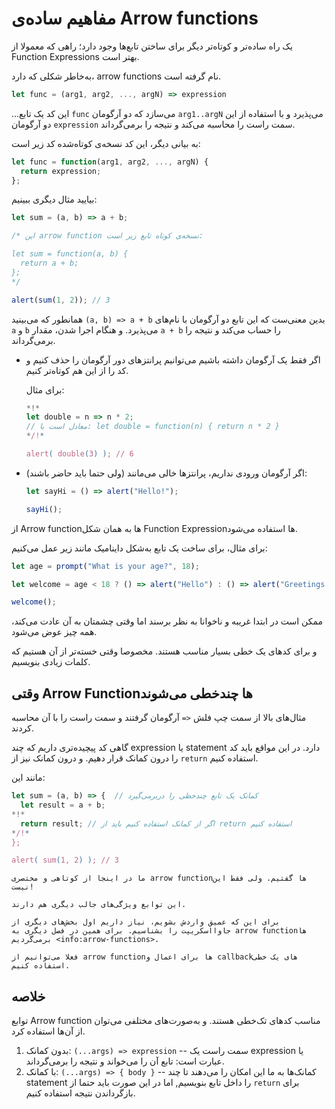 # مفاهیم ساده‌ی Arrow functions

یک راه ساده‌تر و کوتاه‌تر دیگر برای ساختن تابع‌ها وجود دارد‌؛ راهی که معمولا از Function Expressions بهتر است.

به‌خاطر شکلی که دارد، arrow functions نام گرفته است.

```js
let func = (arg1, arg2, ..., argN) => expression
```

...این کد یک تابع `func` می‌سازد که دو آرگومان `arg1..argN` می‌پذیرد و با استفاده از این دو آرگومان `expression` سمت راست را محاسبه می‌کند و نتیجه را برمی‌گرداند.

به بیانی دیگر، این کد نسخه‌ی کوتاه‌شده کد زیر است:

```js
let func = function(arg1, arg2, ..., argN) {
  return expression;
};
```

بیایید مثال دیگری ببینیم:

```js run
let sum = (a, b) => a + b;

/* این arrow function نسخه‌ی کوتاه تابع زیر است:

let sum = function(a, b) {
  return a + b;
};
*/

alert(sum(1, 2)); // 3
```

همانطور که می‌بینید `(a, b) => a + b` بدین معنی‌ست که این تابع دو آرگومان با نام‌های `a` و `b` می‌پذیرد. و هنگام اجرا شدن، مقدار `a + b` را حساب می‌کند و نتیجه را برمی‌گرداند.

- اگر فقط یک آرگومان داشته باشیم می‌توانیم پرانتزهای دور آرگومان را حذف کنیم و کد را از این هم کوتاه‌تر کنیم.

  برای مثال:

  ```js run
  *!*
  let double = n => n * 2;
  // معادل است با: let double = function(n) { return n * 2 }
  */!*

  alert( double(3) ); // 6
  ```

- اگر آرگومان ورودی نداریم، پرانتزها خالی می‌مانند (ولی حتما باید حاضر باشند):

  ```js run
  let sayHi = () => alert("Hello!");

  sayHi();
  ```

از Arrow functionها به همان شکل Function Expressionها استفاده می‌شود.

برای مثال، برای ساخت یک تابع به‌شکل داینامیک مانند زیر عمل می‌کنیم:

```js run
let age = prompt("What is your age?", 18);

let welcome = age < 18 ? () => alert("Hello") : () => alert("Greetings!");

welcome();
```

ممکن است در ابتدا غریبه و ناخوانا به نظر برسند اما وقتی چشمتان به آن عادت می‌کند، همه چیز عوض می‌شود.

و برای کدهای یک خطی بسیار مناسب هستند. مخصوصا وقتی خسته‌تر از آن هستیم که کلمات زیادی بنویسیم.

## وقتی Arrow Functionها چندخطی می‌شوند

مثال‌های بالا از سمت چپ فلش `<=` آرگومان گرفتند و سمت راست را با آن محاسبه کردند.

گاهی کد پیچیده‌تری داریم که چند expression یا statement دارد. در این مواقع باید کد را درون کمانک قرار دهیم. و درون کمانک نیز از `return` استفاده کنیم.

مانند این:

```js run
let sum = (a, b) => {  // کمانک یک تابع چندخظی را دربرمی‌گیرد
  let result = a + b;
*!*
  return result; // اگر از کمانک استفاده کنیم باید از return استفاده کنیم
*/!*
};

alert( sum(1, 2) ); // 3
```

```smart header="باز هم هست"
ما در اینجا از کوتاهی و مختصری arrow functionها گفتیم. ولی فقط این نیست!

این توابع ویژگی‌های جالب دیگری هم دارند.

برای این که عمیق واردش بشویم، نیاز داریم اول بخش‌های دیگری از جاوااسکریپت را بشناسیم. برای همین در فصل دیگری به arrow functionها برمی‌گردیم <info:arrow-functions>.

فعلا می‌توانیم از arrow functionها برای اعمال و callbackهای یک خطی استفاده کنیم.
```

## خلاصه

توابع Arrow function مناسب کدهای تک‌خطی هستند. و به‌صورت‌های مختلفی می‌توان از آن‌ها استفاده کرد.

1. بدون کمانک: `(...args) => expression` -- سمت راست یک expression یا عبارت است: تابع آن را می‌خواند و نتیجه را برمی‌گرداند.
2. با کمانک: `(...args) => { body }` -- کمانک‌ها به ما این امکان را می‌دهند تا چند statement را داخل تابع بنویسیم, اما در این صورت باید حتما از `return` برای بازگرداندن نتیجه استفاده کنیم.
